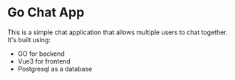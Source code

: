 # Go Chat App

This is a simple chat application that allows multiple users to chat together. It's built using:

- GO for backend
- Vue3 for frontend
- Postgresql as a database
